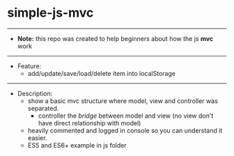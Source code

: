 # simple-js-mvc

-----------------------------------
* **Note:** this repo was created to help beginners about how the js **mvc** work
-----------------------------------
* Feature:
    * add/update/save/load/delete item into localStorage
-----------------------------------
* Description: 
    * show a basic mvc structure where model, view and controller was separated.
        * controller the *bridge* between model and view (no view don't have direct relationship with model)
    * heavily commented and logged in console so you can understand it easier.
    * ES5 and ES6+ example in js folder 

